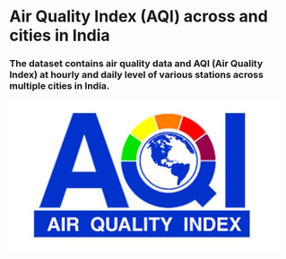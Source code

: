 # Air Quality Index (AQI) across and cities in India

### The dataset contains air quality data and AQI (Air Quality Index) at hourly and daily level of various stations across multiple cities in India.

![aqi-logo][logo]

[logo]: https://github.com/adityarc19/aqi-india/blob/main/images/aqi-logo.jpeg?raw=true
